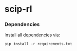 # scip-rl

### Dependencies

Install all dependencies via:

```
pip install -r requirements.txt
```
